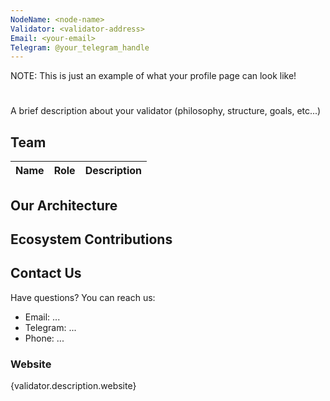 ```yaml
---
NodeName: <node-name>
Validator: <validator-address>
Email: <your-email>
Telegram: @your_telegram_handle
---
```


NOTE: This is just an example of what your profile page can look like!

# <moniker>

A brief description about your validator (philosophy, structure, goals, etc...)

## Team


| Name            | Role    | Description                  |
| --------------- | ------- | ---------------------------- |


## Our Architecture



## Ecosystem Contributions


## Contact Us

Have questions? You can reach us:

- Email: ...
- Telegram: ...
- Phone: ...

### Website

{validator.description.website}
